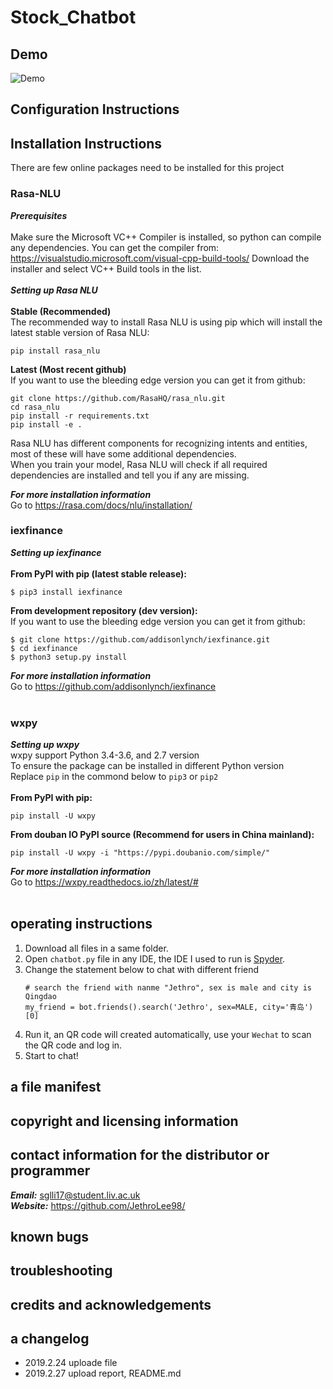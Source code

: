 # Stock_Chatbot
## Demo<br>
![Demo](https://github.com/JethroLee98/Stock_Chatbot/blob/master/ChatbotDemo.gif "Demo")<br>  
## Configuration Instructions
## Installation Instructions
There are few online packages need to be installed for this project
### Rasa-NLU
***Prerequisites***<br>
<br>
Make sure the Microsoft VC++ Compiler is installed, so python can compile any dependencies. You can get the compiler from: https://visualstudio.microsoft.com/visual-cpp-build-tools/ Download the installer and select VC++ Build tools in the list.<br>
<br>
***Setting up Rasa NLU***<br>
<br>
**Stable (Recommended)**<br>
The recommended way to install Rasa NLU is using pip which will install the latest stable version of Rasa NLU:<br>
```
pip install rasa_nlu
```
**Latest (Most recent github)**<br>
If you want to use the bleeding edge version you can get it from github:<br>
```
git clone https://github.com/RasaHQ/rasa_nlu.git
cd rasa_nlu
pip install -r requirements.txt
pip install -e .
```
Rasa NLU has different components for recognizing intents and entities, most of these will have some additional dependencies.<br>
When you train your model, Rasa NLU will check if all required dependencies are installed and tell you if any are missing.<br>  

***For more installation information***<br>
Go to https://rasa.com/docs/nlu/installation/<br>

### iexfinance
***Setting up iexfinance***<br>
<br>
**From PyPI with pip (latest stable release):**<br>
```
$ pip3 install iexfinance
```
**From development repository (dev version):**<br>
If you want to use the bleeding edge version you can get it from github:<br>
```
$ git clone https://github.com/addisonlynch/iexfinance.git
$ cd iexfinance
$ python3 setup.py install
```
***For more installation information***<br>
Go to https://github.com/addisonlynch/iexfinance<br>
<br>
### wxpy
***Setting up wxpy***<br>
wxpy support Python 3.4-3.6, and 2.7 version<br>
To ensure the package can be installed in different Python version<br>
Replace `pip` in the commond below to `pip3` or `pip2`<br>
<br>
**From PyPI with pip:**<br>
```
pip install -U wxpy
```
**From douban IO PyPI source (Recommend for users in China mainland):**<br>
```
pip install -U wxpy -i "https://pypi.doubanio.com/simple/"
```
***For more installation information***<br>
Go to https://wxpy.readthedocs.io/zh/latest/#<br>
<br>
## operating instructions
1. Download all files in a same folder.
2. Open `chatbot.py` file in any IDE, the IDE I used to run is [Spyder](https://www.spyder-ide.org/).
3. Change the statement below to chat with different friend
    ```
    # search the friend with nanme "Jethro", sex is male and city is Qingdao
    my_friend = bot.friends().search('Jethro', sex=MALE, city='青岛')[0]
    ```
4. Run it, an QR code will created automatically, use your `Wechat` to scan the QR code and log in.
5. Start to chat!
## a file manifest
## copyright and licensing information
## contact information for the distributor or programmer
***Email:*** sglli17@student.liv.ac.uk<br>
***Website:*** https://github.com/JethroLee98/
## known bugs
## troubleshooting
## credits and acknowledgements
## a changelog
* 2019.2.24 uploade file 
* 2019.2.27 upload report, README.md
